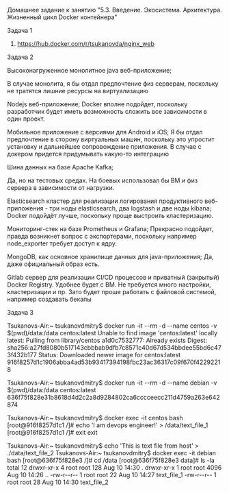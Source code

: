 Домашнее задание к занятию "5.3. Введение. Экосистема. Архитектура. Жизненный цикл Docker контейнера"

Задача 1

1. https://hub.docker.com/r/tsukanovda/nginx_web

Задача 2

Высоконагруженное монолитное java веб-приложение;

В случае монолита, я бы отдал предпочтение физ серверам, поскольку не тратятся лишние ресурсы на виртуализацию

Nodejs веб-приложение;
Docker вполне подойдет, поскольку разработчик будет иметь возможность сложить все зависимости в один проект.

Мобильное приложение c версиями для Android и iOS;
Я бы отдал предпочтение в сторону виртуальных машин, поскольку это упростит установку и дальнейшее сопровождение приложения. В случае с докером придется придумывать какую-то интеграцию


Шина данных на базе Apache Kafka;

Да, но на тестовых средах. На боевых использовал бы ВМ и физ сервера в зависимости от нагрузки.


Elasticsearch кластер для реализации логирования продуктивного веб-приложения - три ноды elasticsearch, два logstash и две ноды kibana;
Docker подойдёт лучше, поскольку проще выстроить кластеризацию.

Мониторинг-стек на базе Prometheus и Grafana;
Прекрасно подойдет, правда возникнет вопрос с экспортерами, поскольку например node_exporter требует доступ к ядру.

MongoDB, как основное хранилище данных для java-приложения;
Да, даже официальный образ есть.

Gitlab сервер для реализации CI/CD процессов и приватный (закрытый) Docker Registry.
Удобнее будет с ВМ. Не требуется много настройки, кластеризации и пр. Зато будет проше работать с файловой системой, например создавать бекапы

Задача 3

Tsukanovs-Air:~ tsukanovdmitry$ docker run -it --rm -d --name centos -v $(pwd)/data:/data centos:latest
Unable to find image 'centos:latest' locally
latest: Pulling from library/centos
a1d0c7532777: Already exists 
Digest: sha256:a27fd8080b517143cbbbab9dfb7c8571c40d67d534bbdee55bd6c473f432b177
Status: Downloaded newer image for centos:latest
916f8257d1c1906abba4ad53b93417394198fbc23ac36317c09f670f42292218

Tsukanovs-Air:~ tsukanovdmitry$ docker run -it --rm -d --name debian -v $(pwd)/data:/data centos:latest
636f75f828e31b8618d4d2c2a8d9284802ca6cccceecc211d4759a263e642874

Tsukanovs-Air:~ tsukanovdmitry$ docker exec -it centos bash
[root@916f8257d1c1 /]# echo 'I am devops engineer!' > /data/text_file_1
[root@916f8257d1c1 /]# exit
exit

Tsukanovs-Air:~ tsukanovdmitry$ echo 'This is text file from host' > ./data/text_file_2
Tsukanovs-Air:~ tsukanovdmitry$ docker exec -it debian bash
[root@636f75f828e3 /]# cd /data
[root@636f75f828e3 data]# ls -la
total 12
drwxr-xr-x 4 root root  128 Aug 10 14:30 .
drwxr-xr-x 1 root root 4096 Aug 10 14:26 ..
-rw-r--r-- 1 root root   22 Aug 10 14:27 text_file_1
-rw-r--r-- 1 root root   28 Aug 10 14:30 text_file_2


